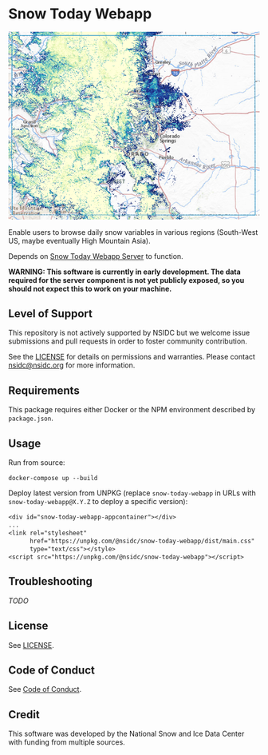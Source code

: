 # Snow Today Webapp

![Snow Today screenshot](doc/_images/snow-today-screenshot.png)

Enable users to browse daily snow variables in various regions (South-West US, maybe
eventually High Mountain Asia).

Depends on [Snow Today Webapp Server](https://github.com/nsidc/snow-today-webapp-server)
to function.

**WARNING: This software is currently in early development. The data required for the
server component is not yet publicly exposed, so you should not expect this to work on
your machine.**


## Level of Support

This repository is not actively supported by NSIDC but we welcome issue submissions and
pull requests in order to foster community contribution.

See the [LICENSE](LICENSE) for details on permissions and warranties. Please contact
nsidc@nsidc.org for more information.


## Requirements

This package requires either Docker or the NPM environment described by `package.json`.


## Usage

Run from source:
```
docker-compose up --build
```

Deploy latest version from UNPKG (replace `snow-today-webapp` in URLs with
`snow-today-webapp@X.Y.Z` to deploy a specific version):
```
<div id="snow-today-webapp-appcontainer"></div>
...
<link rel="stylesheet"
      href="https://unpkg.com/@nsidc/snow-today-webapp/dist/main.css"
      type="text/css"></style>
<script src="https://unpkg.com/@nsidc/snow-today-webapp"></script>

```


## Troubleshooting

*TODO*


## License

See [LICENSE](LICENSE).

## Code of Conduct

See [Code of Conduct](CODE_OF_CONDUCT.md).

## Credit

This software was developed by the National Snow and Ice Data Center with funding from
multiple sources.
